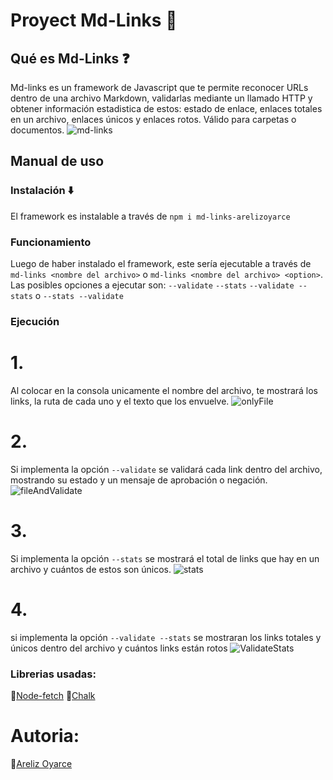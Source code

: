 # Proyect Md-Links 🔗
## Qué es Md-Links ❓
Md-links es un framework de Javascript que te permite reconocer URLs dentro de una archivo Markdown,
validarlas mediante un llamado HTTP y obtener información estadistica de estos: estado de enlace,
enlaces totales en un archivo, enlaces únicos y enlaces rotos. Válido para carpetas o documentos.
![md-links](https://user-images.githubusercontent.com/98667463/172027048-aebe0a9e-9f9a-4345-a1ab-e0a4307e8d91.png)

## Manual de uso
### Instalación ⬇️
El framework es instalable a través de `npm i md-links-arelizoyarce`
### Funcionamiento
Luego de haber instalado el framework, este sería ejecutable a través de `md-links <nombre del archivo>`
o `md-links <nombre del archivo> <option>`.
Las posibles opciones a ejecutar son:
`--validate`
`--stats`
`--validate --stats` o `--stats --validate`
### Ejecución
# 1. 
Al colocar en la consola unicamente el nombre del archivo, te mostrará los links, la ruta de cada uno y
el texto que los envuelve.
![onlyFile](https://user-images.githubusercontent.com/98667463/172187012-da9d6bfc-9fcc-49e0-83c3-81dbcebcc8ac.png)

# 2.
Si implementa la opción `--validate` se validará cada link dentro del archivo, mostrando su estado y un mensaje de
aprobación o negación.
![fileAndValidate](https://user-images.githubusercontent.com/98667463/172187002-3ef781bc-e68a-40b0-b4ff-bd6a422b9385.png)

# 3.
Si implementa la opción `--stats` se mostrará el total de links que hay en un archivo y cuántos de estos son únicos.
![stats](https://user-images.githubusercontent.com/98667463/172191844-a106496a-b724-43bc-8244-1851a0e0bcd4.png)
# 4.
si implementa la opción `--validate --stats` se mostraran los links totales y únicos dentro del archivo y cuántos links
están rotos
![ValidateStats](https://user-images.githubusercontent.com/98667463/172187018-d663ba97-0871-4b7c-97b5-01df61d9baf3.png)

### Librerias usadas:
📌[Node-fetch](https://www.npmjs.com/package/node-fetch)
📌[Chalk](https://www.npmjs.com/package/chalk)


# Autoria:
📌[Areliz Oyarce](https://www.linkedin.com/in/arelizoyarce/)